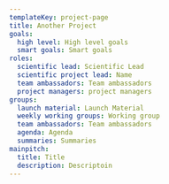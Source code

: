 ```yaml
---
templateKey: project-page
title: Another Project
goals:
  high level: High level goals
  smart goals: Smart goals
roles:
  scientific lead: Scientific Lead
  scientific project lead: Name
  team ambassadors: Team ambassadors
  project managers: project managers
groups:
  launch material: Launch Material
  weekly working groups: Working group
  team ambassadors: Team ambassadors
  agenda: Agenda
  summaries: Summaries
mainpitch:
  title: Title
  description: Descriptoin
---
```

